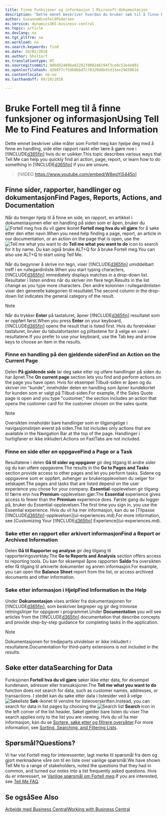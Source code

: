 ```yaml
---
title: Finne funksjoner og informasjon | Microsoft-dokumentasjon
description: "Dette emnet beskriver hvordan du bruker søk til å finne handlinger, sider, rapporter, dokumentasjon og data."
author: SusanneWindfeldPedersen
ms.service: dynamics365-business-central
ms.topic: article
ms.devlang: na
ms.tgt_pltfrm: na
ms.workload: na
ms.search.keywords: find
ms.date: 10/01/2018
ms.author: bholtorf
ms.translationtype: HT
ms.sourcegitcommit: 9dbd92409ba02281f008246194f3ce0c53e4e001
ms.openlocfilehash: d260f7cf5db0bbd7c70320d0bd1d33ee29650616
ms.contentlocale: nb-no
ms.lasthandoff: 09/28/2018

---
```

# <a name="using-tell-me-to-find-features-and-information"></a><span data-ttu-id="afe29-103">Bruke Fortell meg til å finne funksjoner og informasjon</span><span class="sxs-lookup"><span data-stu-id="afe29-103">Using Tell Me to Find Features and Information</span></span>  
<span data-ttu-id="afe29-104">Dette emnet beskriver ulike måter som Fortell meg kan hjelpe deg med å finne en handling, side eller rapport raskt eller lære å gjøre noe i [!INCLUDE[d365fin](includes/d365fin_md.md)] hvis du er usikker.</span><span class="sxs-lookup"><span data-stu-id="afe29-104">This topic describes various ways that Tell Me can help you quickly find an action, page, report, or learn how to do something in [!INCLUDE[d365fin](includes/d365fin_md.md)] if you are unsure.</span></span>  

> [!VIDEO https://www.youtube.com/embed/W8egYiS445o]

## <a name="find-pages-reports-actions-and-documentation"></a><span data-ttu-id="afe29-105">Finne sider, rapporter, handlinger og dokumentasjon</span><span class="sxs-lookup"><span data-stu-id="afe29-105">Find Pages, Reports, Actions, and Documentation</span></span> 
<span data-ttu-id="afe29-106">Når du trenger hjelp til å finne en side, en rapport, en artikkel i dokumentasjonen eller en handling på siden som er åpen, bruker du ![Fortell meg hva du vil gjøre](media/ui-search/search.png "Søk etter side eller rapport") ikonet **Fortell meg hva du vil gjøre** for å søke etter den etter navn.</span><span class="sxs-lookup"><span data-stu-id="afe29-106">When you need help finding a page, report, an article in our documentation, or an action on the page that is open, use the ![Tell me what you want to do](media/ui-search/search.png "Search for Page or Report") **Tell me what you want to do** icon to search for it by name.</span></span> <span data-ttu-id="afe29-107">Du kan også bruke ALT+Q for å bruke Fortell meg.</span><span class="sxs-lookup"><span data-stu-id="afe29-107">You can also use ALT+Q to start using Tell Me.</span></span>

<span data-ttu-id="afe29-108">Når du begynner å skrive inn tegn, viser [!INCLUDE[d365fin](includes/d365fin_md.md)] umiddelbart treff i en rullegardinliste.</span><span class="sxs-lookup"><span data-stu-id="afe29-108">When you start typing characters, [!INCLUDE[d365fin](includes/d365fin_md.md)] immediately displays matches in a drop-down list.</span></span> <span data-ttu-id="afe29-109">Resultater i listen endres når du skriver inn flere tegn.</span><span class="sxs-lookup"><span data-stu-id="afe29-109">Results in the list change as you type more characters.</span></span> <span data-ttu-id="afe29-110">Den andre kolonnen i rullegardinlisten viser den generelle kategorien til resultatet.</span><span class="sxs-lookup"><span data-stu-id="afe29-110">The second column in the drop-down list indicates the general category of the result.</span></span>   

> [!NOTE]  
>   <span data-ttu-id="afe29-111">Når du trykker **Enter** på tastaturet, åpner [!INCLUDE[d365fin](includes/d365fin_md.md)] resultatet som er oppført først.</span><span class="sxs-lookup"><span data-stu-id="afe29-111">When you press **Enter** on your keyboard, [!INCLUDE[d365fin](includes/d365fin_md.md)] opens the result that is listed first.</span></span> <span data-ttu-id="afe29-112">Hvis du foretrekker tastaturet, bruker du tabulatortasten og piltastene for å velge en vare i resultatene.</span><span class="sxs-lookup"><span data-stu-id="afe29-112">If you prefer to use your keyboard, use the Tab key and arrow keys to choose an item in the results.</span></span>

### <a name="find-an-action-on-the-current-page"></a><span data-ttu-id="afe29-113">Finne en handling på den gjeldende siden</span><span class="sxs-lookup"><span data-stu-id="afe29-113">Find an Action on the Current Page</span></span>
<span data-ttu-id="afe29-114">Delen **På gjeldende side** lar deg søke etter og utføre handlinger på siden du har åpnet.</span><span class="sxs-lookup"><span data-stu-id="afe29-114">The **On current page** section lets you find and perform actions on the page you have open.</span></span> <span data-ttu-id="afe29-115">Hvis for eksempel Tilbud-siden er åpen og du skriver inn "kunde", inneholder delen en handling som åpner kundekortet for kunden som er valgt på Tilbud-siden.</span><span class="sxs-lookup"><span data-stu-id="afe29-115">For example, if the Sales Quote page is open and you type "customer," the section includes an action that opens the customer card for the customer chosen on the sales quote.</span></span> 

> [!NOTE]  
>   <span data-ttu-id="afe29-116">Oversikten inneholder bare handlinger som er tilgjengelige i navigasjonslinjen øverst på siden.</span><span class="sxs-lookup"><span data-stu-id="afe29-116">The list includes only actions that are available in the Navigation Bar at the top of the page.</span></span> <span data-ttu-id="afe29-117">Handlinger i hurtigfaner er ikke inkludert.</span><span class="sxs-lookup"><span data-stu-id="afe29-117">Actions on FastTabs are not included.</span></span>  

### <a name="find-a-page-or-a-task"></a><span data-ttu-id="afe29-118">Finne en side eller en oppgave</span><span class="sxs-lookup"><span data-stu-id="afe29-118">Find a Page or a Task</span></span>
<span data-ttu-id="afe29-119">Resultatene i delen **Gå til sider og oppgaver** gir deg tilgang til andre sider og du kan utføre oppgavene.</span><span class="sxs-lookup"><span data-stu-id="afe29-119">The results in the **Go to Pages and Tasks** section provide access to other pages and let you perform tasks.</span></span> <span data-ttu-id="afe29-120">Sidene og oppgavene som er oppført, avhenger av brukeropplevelsen du velger for selskapet.</span><span class="sxs-lookup"><span data-stu-id="afe29-120">The pages and tasks that are listed depend on the user experience you chose for your company.</span></span> <span data-ttu-id="afe29-121">**Essential**-opplevelsen gir tilgang til færre enn hva **Premium**-opplevelsen gjør.</span><span class="sxs-lookup"><span data-stu-id="afe29-121">The **Essential** experience gives access to fewer than the **Premium** experience does.</span></span> <span data-ttu-id="afe29-122">Første gang du logger på, bruker du Essential-opplevelsen.</span><span class="sxs-lookup"><span data-stu-id="afe29-122">The first time you sign in, you use the Essential experience.</span></span> <span data-ttu-id="afe29-123">Hvis du vil ha mer informasjon, kan du se [Tilpasse [!INCLUDE[d365fin](includes/d365fin_md.md)]-opplevelsen](ui-experiences.md).</span><span class="sxs-lookup"><span data-stu-id="afe29-123">For more information, see [Customizing Your [!INCLUDE[d365fin](includes/d365fin_md.md)] Experience](ui-experiences.md).</span></span>

### <a name="find-a-report-or-archived-information"></a><span data-ttu-id="afe29-124">Søke etter en rapport eller arkivert informasjon</span><span class="sxs-lookup"><span data-stu-id="afe29-124">Find a Report or Archived Information</span></span>
<span data-ttu-id="afe29-125">Delen **Gå til Rapporter og analyse** gir deg tilgang til rapporteringsverktøy.</span><span class="sxs-lookup"><span data-stu-id="afe29-125">The **Go to Reports and Analysis** section offers access to reporting tools.</span></span> <span data-ttu-id="afe29-126">Du kan for eksempel åpne rapporten **Saldo** fra oversikten eller få tilgang til arkiverte dokumenter og annen informasjon.</span><span class="sxs-lookup"><span data-stu-id="afe29-126">For example, you can open the **Balance Sheet** report from the list, or access archived documents and other information.</span></span>  

### <a name="find-information-in-the-help"></a><span data-ttu-id="afe29-127">Søke etter informasjon i Hjelp</span><span class="sxs-lookup"><span data-stu-id="afe29-127">Find Information in the Help</span></span>
<span data-ttu-id="afe29-128">Under **Dokumentasjon** vises artikler fra dokumentasjonen for [!INCLUDE[d365fin](includes/d365fin_md.md)], som beskriver begreper og gir deg trinnvise retningslinjer for oppgaver i programmet.</span><span class="sxs-lookup"><span data-stu-id="afe29-128">Under **Documentation** you will see articles from the [!INCLUDE[d365fin](includes/d365fin_md.md)] documentation that describe concepts and provide step-by-step guidance for completing tasks in the application.</span></span>    

> [!NOTE]  
>   <span data-ttu-id="afe29-129">Dokumentasjonen for tredjeparts utvidelser er ikke inkludert i resultatene.</span><span class="sxs-lookup"><span data-stu-id="afe29-129">Documentation for third-party extensions is not included in the results.</span></span> 

## <a name="searching-for-data"></a><span data-ttu-id="afe29-130">Søke etter data</span><span class="sxs-lookup"><span data-stu-id="afe29-130">Searching for Data</span></span>
<span data-ttu-id="afe29-131">Funksjonen **Fortell hva du vil gjøre** søker ikke etter data, for eksempel kundenavn, adresser eller transaksjoner.</span><span class="sxs-lookup"><span data-stu-id="afe29-131">The **Tell me what you want to do** function does not search for data, such as customer names, addresses, or transactions.</span></span> <span data-ttu-id="afe29-132">I stedet kan du søke etter data i listesider ved å velge ![Søkeliste](media/ui-search/search-list.png "Søkeliste-ikon") **Søk**-ikonet til venstre for listeoverskriften.</span><span class="sxs-lookup"><span data-stu-id="afe29-132">Instead, you can search for data in list pages by choosing the ![Search list](media/ui-search/search-list.png "Search list icon") **Search** icon in the left corner of the list header.</span></span> <span data-ttu-id="afe29-133">Søket gjelder bare listen du viser.</span><span class="sxs-lookup"><span data-stu-id="afe29-133">The search applies only to the list you are viewing.</span></span> <span data-ttu-id="afe29-134">Hvis du vil ha mer informasjon, kan du se [Sortere, søke etter og filtrere oversikter](ui-enter-criteria-filters.md).</span><span class="sxs-lookup"><span data-stu-id="afe29-134">For more information, see [Sorting, Searching, and Filtering Lists](ui-enter-criteria-filters.md).</span></span>

## <a name="questions"></a><span data-ttu-id="afe29-135">Spørsmål?</span><span class="sxs-lookup"><span data-stu-id="afe29-135">Questions?</span></span>
<span data-ttu-id="afe29-136">Vi har vist Fortell meg for interessenter, lagt merke til spørsmål fra dem og gjort merknadene våre om til en liste over vanlige spørsmål.</span><span class="sxs-lookup"><span data-stu-id="afe29-136">We have shown Tell Me to a range of stakeholders, noted the questions that they had in common, and turned our notes into a list frequently asked questions.</span></span> <span data-ttu-id="afe29-137">Hvis du er interessert, se [Vanlige spørsmål om Fortell meg](ui-search-faq.md).</span><span class="sxs-lookup"><span data-stu-id="afe29-137">If you are interested, see [Tell Me FAQ](ui-search-faq.md).</span></span>

## <a name="see-also"></a><span data-ttu-id="afe29-138">Se også</span><span class="sxs-lookup"><span data-stu-id="afe29-138">See Also</span></span>
[<span data-ttu-id="afe29-139">Arbeide med Business Central</span><span class="sxs-lookup"><span data-stu-id="afe29-139">Working with Business Central</span></span>](ui-work-product.md)

